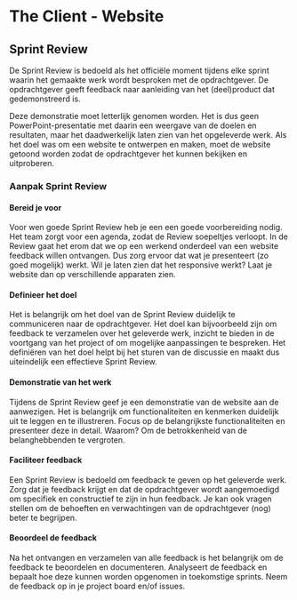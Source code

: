 # The Client - Website

## Sprint Review

De Sprint Review is bedoeld als het officiële moment tijdens elke sprint waarin het gemaakte werk wordt besproken met de opdrachtgever. De opdrachtgever geeft feedback naar aanleiding van het (deel)product dat gedemonstreerd is.

Deze demonstratie moet letterlijk genomen worden. Het is dus geen PowerPoint-presentatie met daarin een weergave van de doelen en resultaten, maar het daadwerkelijk laten zien van het opgeleverde werk. Als het doel was om een website te ontwerpen en maken, moet de website getoond worden zodat de opdrachtgever het kunnen bekijken en uitproberen. 

### Aanpak Sprint Review 



<!-- 

Opdracht en aanpak Sprint review

Wat is een sprint review eigenlijk? 
Waarom doe je dit? 

- Sprint review voorbereiden
- feedback halen bij de opdrachtgever
- feedback verwerken en toevoegen aan project board

-->




#### Bereid je voor
Voor wen goede Sprint Review heb je een een goede voorbereiding nodig. Het team zorgt voor een agenda, zodat de Review soepeltjes verloopt. In de Review gaat het erom dat we op een werkend onderdeel van een website feedback willen ontvangen. Dus zorg ervoor dat wat je presenteert (zo goed mogelijk) werkt. Wil je laten zien dat het responsive werkt? Laat je website dan op verschillende apparaten zien. 


#### Definieer het doel
Het is belangrijk om het doel van de Sprint Review duidelijk te communiceren naar de opdrachtgever. Het doel kan bijvoorbeeld zijn om feedback te verzamelen over het geleverde werk, inzicht te bieden in de voortgang van het project of om mogelijke aanpassingen te bespreken. Het definiëren van het doel helpt bij het sturen van de discussie en maakt dus uiteindelijk een effectieve Sprint Review.


#### Demonstratie van het werk
Tijdens de Sprint Review geef je een demonstratie van de website aan de aanwezigen. Het is belangrijk om functionaliteiten en kenmerken duidelijk uit te leggen en te illustreren. Focus op de belangrijkste functionaliteiten en presenteer deze in detail. Waarom? Om de betrokkenheid van de belanghebbenden te vergroten.


#### Faciliteer feedback
Een Sprint Review is bedoeld om feedback te geven op het geleverde werk. Zorg dat je feedback krijgt en dat de opdrachtgever wordt aangemoedigd om specifiek en constructief te zijn in hun feedback. Je kan ook vragen stellen om de behoeften en verwachtingen van de opdrachtgever (nog) beter te begrijpen.


#### Beoordeel de feedback
Na het ontvangen en verzamelen van alle feedback is het belangrijk om de feedback te beoordelen en documenteren. Analyseert de feedback en bepaalt hoe deze kunnen worden opgenomen in toekomstige sprints. Neem de feedback op in je project board en/of issues. 
